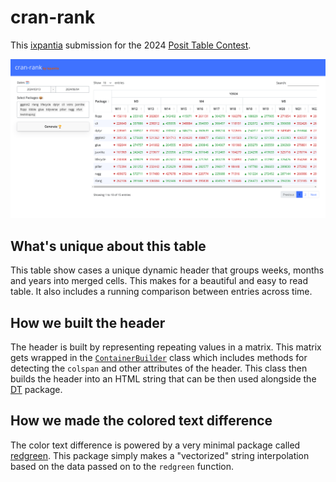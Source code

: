 # cran-rank

This [ixpantia](https://www.ixpantia.com/en/) submission for the 2024
[Posit Table Contest](https://posit.co/blog/announcing-the-2024-table-contest/).

![Screenshot of the table](assets/ss.png)

## What's unique about this table

This table show cases a unique dynamic header that groups weeks, months and
years into merged cells. This makes for a beautiful and easy to read table. It
also includes a running comparison between entries across time.

## How we built the header

The header is built by representing repeating values in a matrix. This
matrix gets wrapped in the [`ContainerBuilder`](https://github.com/ixpantia/cran-rank/blob/main/src/R/container.R)
class which includes methods for detecting the `colspan` and other
attributes of the header. This class then builds the header into
an HTML string that can be then used alongside the [DT](https://rstudio.github.io/DT/)
package.

## How we made the colored text difference

The color text difference is powered by a very minimal package called
[redgreen](https://github.com/ixpantia/redgreen). This package simply
makes a "vectorized" string interpolation based on the data passed on to
the `redgreen` function.
